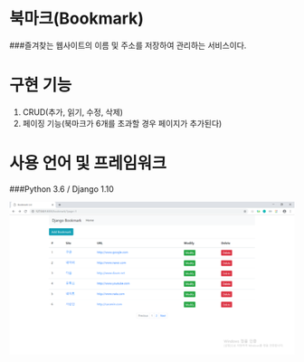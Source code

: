 북마크(Bookmark)
=
###즐겨찾는 웹사이트의 이름 및 주소를 저장하여 관리하는 서비스이다.


구현 기능
=
1. CRUD(추가, 읽기, 수정, 삭제)
2. 페이징 기능(북마크가 6개를 초과할 경우 페이지가 추가된다)

사용 언어 및 프레임워크
=
###Python 3.6 / Django 1.10



![북마크](./북마크.PNG)
